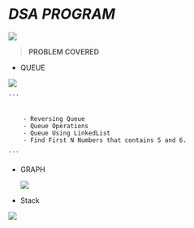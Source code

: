 # _DSA PROGRAM_
![](https://d1jnx9ba8s6j9r.cloudfront.net/blog/wp-content/uploads/2017/05/Selenium-blog-1.gif)


 > __PROBLEM COVERED__

  * QUEUE
  
  

   ![](https://miro.medium.com/max/2000/1*KEs1ByQTLIuRmWaFCdAF6Q.gif)
   
  
  
  
    ```
     
     
        - Reversing Queue
        - Queue Operations 
        - Queue Using LinkedList
        - Find First N Numbers that contains 5 and 6.
    
    ```


  * GRAPH 
  
  
    ![](https://i.pinimg.com/originals/6a/e6/de/6ae6debded140059005af325ff032117.gif)
    
    
  * Stack
  
   ![](https://alln-extcloud-storage.cisco.com/gblogs/sites/35/ASAP_Animation_Clouds.gif)
